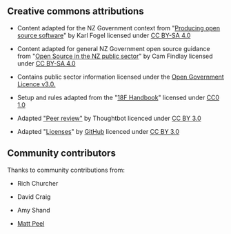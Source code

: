 
## Creative commons attributions

 * Content adapted for the NZ Government context from "[Producing open source software](http://producingoss.com/)" by Karl Fogel licensed under [CC BY-SA 4.0](https://creativecommons.org/licenses/by-sa/4.0/)

 * Content adapted for general NZ Government open source guidance from "[Open Source in the NZ public sector](https://github.com/camfindlay/opensource-nzgovt)" by Cam Findlay licensed under [CC BY-SA 4.0](https://creativecommons.org/licenses/by-sa/4.0/)

 * Contains public sector information licensed under the [Open Government Licence v3.0.](https://www.nationalarchives.gov.uk/doc/open-government-licence/version/3/)

 * Setup and rules adapted from the "[18F Handbook](https://handbook.18f.gov/)" licensed under [CC0 1.0](https://creativecommons.org/publicdomain/zero/1.0/)

 * Adapted ["Peer review"](https://github.com/thoughtbot/guides/tree/master/style) by Thoughtbot licenced under [CC BY 3.0](https://creativecommons.org/licenses/by/3.0/us/)

 * Adapted "[Licenses](http://choosealicense.com/licenses/)" by [GitHub](https://github.com/) licenced under [CC BY 3.0](https://creativecommons.org/licenses/by/3.0/us/)

## Community contributors

Thanks to community contributions from:

 * Rich Churcher

 * David Craig

 * Amy Shand

 * [Matt Peel](https://github.com/madmatt)
